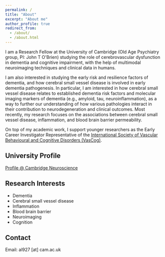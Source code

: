 ```yaml
---
permalink: /
title: "About"
excerpt: "About me"
author_profile: true
redirect_from: 
  - /about/
  - /about.html
---
```


I am a Research Fellow at the University of Cambridge (Old Age Psychiatry group, PI: John T O'Brien) studying the role of cerebrovascular dysfunction in dementia and cognitive impairment, with the help of multimodal neuroimaging techniques and clinical data in humans.

I am also interested in studying the early risk and resilience factors of dementia, and how cerebral small vessel disease is involved in early dementia pathogenesis. In particular, I am interested in how cerebral small vessel disease relates to established dementia risk factors and molecular imaging markers of dementia (e.g., amyloid, tau, neuroinflammation), as a way to further our understanding of how various pathologies interact in their contribution to neurodegeneration and clinical outcomes. Most recently, my research focuses on the associations between cerebral small vessel disease, inflammation, and blood brain barrier permeability. 

On top of my academic work, I support younger researchers as the Early Career Investigator Representative of the [International Society of Vascular Behavioural and Cognitive Disorders (VasCog)](https://www.vascog.org/). 

## University Profile
[Profile @ Cambridge Neuroscience](https://neuroscience.cam.ac.uk/member/audreylow/)

## Research Interests
* Dementia
* Cerebral small vessel disease 
* Inflammation 
* Blood brain barrier
* Neuroimaging 
* Cognition

## Contact
Email: al927 [at] cam.ac.uk

